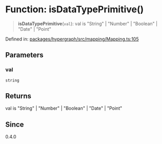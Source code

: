 # Function: isDataTypePrimitive()

> **isDataTypePrimitive**(`val`): val is "String" \| "Number" \| "Boolean" \| "Date" \| "Point"

Defined in: [packages/hypergraph/src/mapping/Mapping.ts:105](https://github.com/hashirpm/hypergraph/blob/ab4ea1cdb9430798142e0d735aac9d31c2cf0ae0/packages/hypergraph/src/mapping/Mapping.ts#L105)

## Parameters

### val

`string`

## Returns

val is "String" \| "Number" \| "Boolean" \| "Date" \| "Point"

## Since

0.4.0

